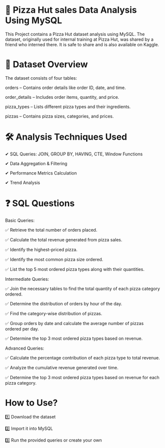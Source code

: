 # 🍕 Pizza Hut sales  Data Analysis Using MySQL

This Project contains a Pizza Hut dataset analysis using MySQL. The dataset, originally used for internal training at Pizza Hut, was shared by a friend who interned there. It is safe to share and is also available on Kaggle.


# 📌 Dataset Overview

The dataset consists of four tables:

orders – Contains order details like order ID, date, and time.

order_details – Includes order items, quantity, and price.

pizza_types – Lists different pizza types and their ingredients.

pizzas – Contains pizza sizes, categories, and prices.

# 🛠️ Analysis Techniques Used

✔ SQL Queries: JOIN, GROUP BY, HAVING, CTE, Window Functions

✔ Data Aggregation & Filtering

✔ Performance Metrics Calculation

✔ Trend Analysis

# ❓ SQL Questions 

Basic Queries:

✅ Retrieve the total number of orders placed.

✅ Calculate the total revenue generated from pizza sales.

✅ Identify the highest-priced pizza.

✅ Identify the most common pizza size ordered.

✅ List the top 5 most ordered pizza types along with their quantities.

Intermediate Queries:

✅ Join the necessary tables to find the total quantity of each pizza category ordered.

✅ Determine the distribution of orders by hour of the day.

✅ Find the category-wise distribution of pizzas.

✅ Group orders by date and calculate the average number of pizzas ordered per day.

✅ Determine the top 3 most ordered pizza types based on revenue.

Advanced Queries:

✅ Calculate the percentage contribution of each pizza type to total revenue.

✅ Analyze the cumulative revenue generated over time.

✅ Determine the top 3 most ordered pizza types based on revenue for each pizza category.

#    How to Use?

1️⃣ Download the dataset

2️⃣ Import it into MySQL

3️⃣ Run the provided queries or create your own



